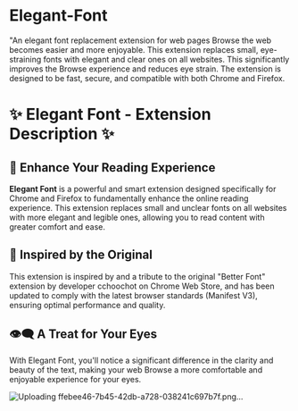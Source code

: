 # Elegant-Font
"An elegant font replacement extension for web pages
Browse the web becomes easier and more enjoyable. This extension replaces small, eye-straining fonts with elegant and clear ones on all websites. This significantly improves the Browse experience and reduces eye strain. The extension is designed to be fast, secure, and compatible with both Chrome and Firefox.


# ✨ Elegant Font - Extension Description ✨

## 🚀 Enhance Your Reading Experience

**Elegant Font** is a powerful and smart extension designed specifically for Chrome and Firefox to fundamentally enhance the online reading experience. This extension replaces small and unclear fonts on all websites with more elegant and legible ones, allowing you to read content with greater comfort and ease.

## 🌟 Inspired by the Original

This extension is inspired by and a tribute to the original "Better Font" extension by developer cchoochot on Chrome Web Store, and has been updated to comply with the latest browser standards (Manifest V3), ensuring optimal performance and quality.

## 👁️‍🗨️ A Treat for Your Eyes

With Elegant Font, you'll notice a significant difference in the clarity and beauty of the text, making your web Browse a more comfortable and enjoyable experience for your eyes.

![Uploading ffebee46-7b45-42db-a728-038241c697b7f.png…]()

